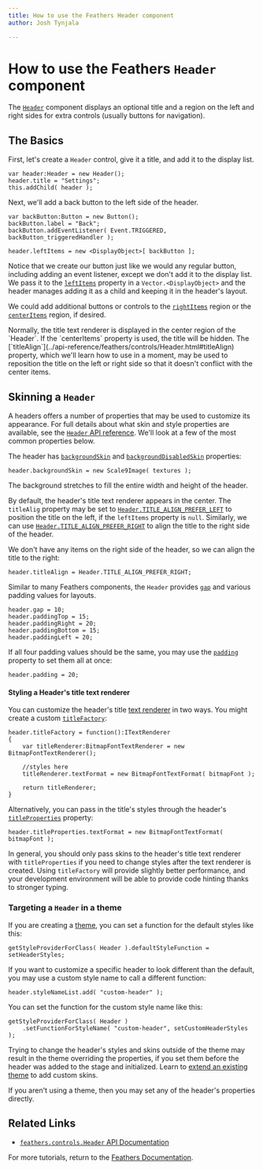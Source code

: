 ```yaml
---
title: How to use the Feathers Header component  
author: Josh Tynjala

---
```

# How to use the Feathers `Header` component

The [`Header`](../api-reference/feathers/controls/Header.html) component displays an optional title and a region on the left and right sides for extra controls (usually buttons for navigation).

## The Basics

First, let's create a `Header` control, give it a title, and add it to the display list.

``` code
var header:Header = new Header();
header.title = "Settings";
this.addChild( header );
```

Next, we'll add a back button to the left side of the header.

``` code
var backButton:Button = new Button();
backButton.label = "Back";
backButton.addEventListener( Event.TRIGGERED, backButton_triggeredHandler );
 
header.leftItems = new <DisplayObject>[ backButton ];
```

Notice that we create our button just like we would any regular button, including adding an event listener, except we don't add it to the display list. We pass it to the [`leftItems`](../api-reference/feathers/controls/Header.html#leftItems) property in a `Vector.<DisplayObject>` and the header manages adding it as a child and keeping it in the header's layout.

We could add additional buttons or controls to the [`rightItems`](../api-reference/feathers/controls/Header.html#rightItems) region or the [`centerItems`](../api-reference/feathers/controls/Header.html#centerItems) region, if desired.

<aside class="warn">Normally, the title text renderer is displayed in the center region of the `Header`. If the `centerItems` property is used, the title will be hidden. The [`titleAlign`](../api-reference/feathers/controls/Header.html#titleAlign) property, which we'll learn how to use in a moment, may be used to reposition the title on the left or right side so that it doesn't conflict with the center items.</aside>

## Skinning a `Header`

A headers offers a number of properties that may be used to customize its appearance. For full details about what skin and style properties are available, see the [`Header` API reference](../api-reference/feathers/controls/Header.html). We'll look at a few of the most common properties below.

The header has [`backgroundSkin`](../api-reference/feathers/controls/Header.html#backgroundSkin) and [`backgroundDisabledSkin`](../api-reference/feathers/controls/Header.html#backgroundDisabledSkin) properties:

``` code
header.backgroundSkin = new Scale9Image( textures );
```

The background stretches to fill the entire width and height of the header.

By default, the header's title text renderer appears in the center. The `titleAlig` property may be set to [`Header.TITLE_ALIGN_PREFER_LEFT`](../api-reference/feathers/controls/Header.html#TITLE_ALIGN_PREFER_LEFT) to position the title on the left, if the `leftItems` property is `null`. Similarly, we can use [`Header.TITLE_ALIGN_PREFER_RIGHT`](../api-reference/feathers/controls/Header.html#TITLE_ALIGN_PREFER_RIGHT) to align the title to the right side of the header.

We don't have any items on the right side of the header, so we can align the title to the right:

``` code
header.titleAlign = Header.TITLE_ALIGN_PREFER_RIGHT;
```

Similar to many Feathers components, the `Header` provides [`gap`](../api-reference/feathers/controls/Header.html#gap) and various padding values for layouts.

``` code
header.gap = 10;
header.paddingTop = 15;
header.paddingRight = 20;
header.paddingBottom = 15;
header.paddingLeft = 20;
```

If all four padding values should be the same, you may use the [`padding`](../api-reference/feathers/controls/Header.html#padding) property to set them all at once:

``` code
header.padding = 20;
```

#### Styling a Header's title text renderer

You can customize the header's title [text renderer](text-renderers.html) in two ways. You might create a custom [`titleFactory`](../api-reference/feathers/controls/Header.html#titleFactory):

``` code
header.titleFactory = function():ITextRenderer
{
    var titleRenderer:BitmapFontTextRenderer = new BitmapFontTextRenderer();
 
    //styles here
    titleRenderer.textFormat = new BitmapFontTextFormat( bitmapFont );
 
    return titleRenderer;
}
```

Alternatively, you can pass in the title's styles through the header's [`titleProperties`](../api-reference/feathers/controls/Header.html#titleProperties) property:

``` code
header.titleProperties.textFormat = new BitmapFontTextFormat( bitmapFont );
```

In general, you should only pass skins to the header's title text renderer with `titleProperties` if you need to change styles after the text renderer is created. Using `titleFactory` will provide slightly better performance, and your development environment will be able to provide code hinting thanks to stronger typing.

### Targeting a `Header` in a theme

If you are creating a [theme](themes.html), you can set a function for the default styles like this:

``` code
getStyleProviderForClass( Header ).defaultStyleFunction = setHeaderStyles;
```

If you want to customize a specific header to look different than the default, you may use a custom style name to call a different function:

``` code
header.styleNameList.add( "custom-header" );
```

You can set the function for the custom style name like this:

``` code
getStyleProviderForClass( Header )
    .setFunctionForStyleName( "custom-header", setCustomHeaderStyles );
```

Trying to change the header's styles and skins outside of the theme may result in the theme overriding the properties, if you set them before the header was added to the stage and initialized. Learn to [extend an existing theme](extending-themes.html) to add custom skins.

If you aren't using a theme, then you may set any of the header's properties directly.

## Related Links

-   [`feathers.controls.Header` API Documentation](../api-reference/feathers/controls/Header.html)

For more tutorials, return to the [Feathers Documentation](index.html).



